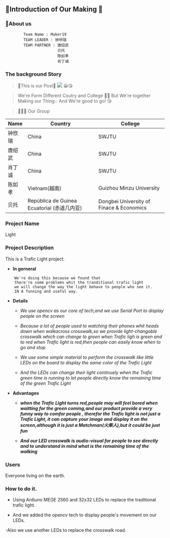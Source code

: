 ## 🧐Introduction of Our Making 🧐
### 👺About us
```vim
        Team Name : Maker19
        TEAM LEADER : 钟欣瑞
        TEAM PARTNER : 唐绍武
                       贝托
                       陈如孝
                       肖丁诚

```


### The background Story
>🎨This is our Post🎨
![](http://a2.qpic.cn/psb?/V13beCG51KYd1k/t9zgvEwbHiGmoz.O9ibYSvf7YjmsstVfGZSykuQjQTU!/b/dMUAAAAAAAAA&ek=1&kp=1&pt=0&bo=HAtABsAP3AgRGWQ!&tl=3&vuin=2536914044&tm=1563591600&sce=60-2-2&rf=viewer_4)
>😀😘

>We're Form Different Coutry and College 🚩🏁
  But We're together Making our Thing💡
  And We're good to go! 😘

>👨‍👦‍👦  Our Group

|Name | Country | College|
|-- | -- | -- |
|钟欣瑞 | China | SWJTU|
|唐绍武 | China | SWJTU|
|肖丁诚 | China | SWJTU|
|陈如孝 | Vietnam(越南) | Guizhou Minzu University|
|贝托 |  República de Guinea Ecuatorial (赤道几内亚) | Dongbei University of Finace & Economics|

### Project Name
 Light

### Project Description
This is a Trafic Light project.
- **In gerneral**
```vim
    We're doing this because we found that
    there're some problems whit the tranditional trafic light
    we will change the way the light behave to people who see it.
    IN A funning and useful way.
```

- **Details**

  - *We use opencv as our core of tech,and we use Serial Port to display people on the screen*

  - *Because a lot of people used to watching their phones whit heads down when walkacross crosswalk,so we provide light-changable crosswalk which can change to green when Trafic ligh is green and to red when Trafic light is red,then people can easily know when to go and stop*

  - *We use some simple material to perform the crosswalk like little LEDs on the board to display the same color of the Trafic Light*

  - *And the LEDs can change their light continuely when the Trafic green time is running to let people directly know the remaining time of the green Trafic Light*

- **Advantages**
  - ***when the Trafic Light turns red,people may will feel bored when waitting for the green coming,and our product provide a very funny way to comfor people , therefor the Trafic light is not just a Trafic Light, it can capture your image and display it on the screen,although it is just a Matchman(火柴人),but it could be just fun***

  - ***And our LED crosswalk is audio-visual for people to see directly and to understand in mind what is the remaining time of the walking***



### Users
Everyone living on the earth.

### How to do it.


  - Using Ardiuno MEGE 2560 and 32x32 LEDs to replace the traditional trafic light.

  - And we added the opencv tech to display people's movement on our LEDs.

  -Also  we use another LEDs to replace the crosswalk road.
   
